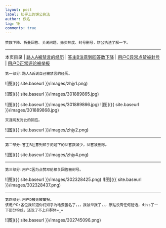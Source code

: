 ```yaml
---
layout: post
label: 知乎上的饼公执法
author: 佚名
tag: 锤
comments: true
---
```


    赞数下降、折叠回答、关闭问题、撤买热度、封号删号，饼公执法了解一下。

---

本页目录 \| [路人A被禁言的经历](#dxjja) \| [答主B注意到回答数下降](#dxjjb) \| [用户C异常点赞被封号](#dxjjc) \| [用户D正常评论被举报](#dxjjd)


<a name="dxjja"></a>

    第一部分:路人A诉说自己被禁言的经历。
    

![图]({{ site.baseurl }}/images/zhjy1.png)

![图]({{ site.baseurl }}/images/301889865.jpg)

![图]({{ site.baseurl }}/images/301889866.jpg)
![图]({{ site.baseurl }}/images/301889868.jpg)

    天涯网友对此的回应。

![图]({{ site.baseurl }}/images/zhjy2.png)


---

<a name="dxjjb"></a>


    第二部分:答主B注意到知乎问题下的回答数减少，回答被删除。

![图]({{ site.baseurl }}/images/zhjy4.png)

---

<a name="dxjjc"></a>

    第三部分:用户C因为点赞邓伦相关回答被封号。

![图]({{ site.baseurl }}/images/302328425.png)
![图]({{ site.baseurl }}/images/302328437.png)

---

<a name="dxjjd"></a>

    第四部分:用户D被无故举报。
    该用户D:各位我知道你们知乎为啥要匿名了，，，我被举报了，，，原贴没有任何脏话，diss了一下部分粉丝，还说了不上升群体=_=

![图]({{ site.baseurl }}/images/302745096.png)

